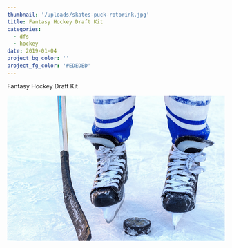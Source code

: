 ```yaml
---
thumbnail: '/uploads/skates-puck-rotorink.jpg'
title: Fantasy Hockey Draft Kit
categories:
  - dfs
  - hockey
date: 2019-01-04
project_bg_color: ''
project_fg_color: '#EDEDED'
---
```


Fantasy Hockey Draft Kit

![](/uploads/skates-puck-rotorink.jpg)
